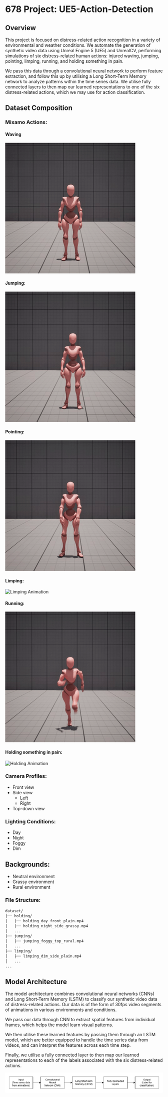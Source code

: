 # 678 Project: UE5-Action-Detection

## Overview

This project is focused on distress-related action recognition in a variety of environmental and weather conditions.
We automate the generation of synthetic video data using Unreal Engine 5 (UE5) and UnrealCV, performing simulations of six distress-related
human actions: injured waving, jumping, pointing, limping, running, and holding something in pain.

We pass this data through a convolutional neural network to perform feature extraction, and follow this up by utilising 
a Long Short-Term Memory network to analyze patterns within the time series data. We utilise fully connected layers to
then map our learned representations to one of the six distress-related actions, which we may use for action classification.

## Dataset Composition

### Mixamo Actions: 

#### Waving
![Waving Animation](/readme_assets/waving.gif)

#### Jumping:
![Jumping Animation](/readme_assets/jumping.gif)

#### Pointing:
![Pointing Animation](/readme_assets/pointing.gif)

#### Limping:
![Limping Animation](/readme_assets/limping.gif)

#### Running:
![Running Animation](/readme_assets/running.gif)

#### Holding something in pain:
![Holding Animation](/readme_assets/holding.gif)


### Camera Profiles:
- Front view
- Side view
  - Left
  - Right
- Top-down view

### Lighting Conditions:
- Day
- Night
- Foggy
- Dim

## Backgrounds:
- Neutral environment
- Grassy environment
- Rural environment

### File Structure:

```
dataset/
├── holding/
│   ├── holding_day_front_plain.mp4
│   ├── holding_night_side_grassy.mp4
│   ...
├── jumping/
│   ├── jumping_foggy_top_rural.mp4
│   ...
├── limping/
│   ├── limping_dim_side_plain.mp4
│   ...
...
```

## Model Architecture

The model architecture combines convolutional neural networks (CNNs) 
and Long Short-Term Memory (LSTM) to classify our synthetic video data of distress-related actions.
Our data is of the form of 30fps video segments of animations in various environments and conditions.

We pass our data through CNN to extract spatial features from individual frames, which helps the model learn visual patterns.

We then utilise these learned features by passing them through an LSTM model, which are better equipped to handle the time
series data from videos, and can interpret the features across each time step.

Finally, we utilise a fully connected layer to then map our learned representations to each of the labels associated with
the six distress-related actions.

![](/readme_assets/architecture.png)
